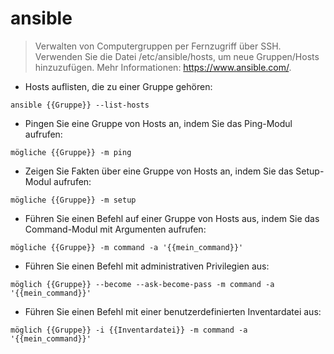 # ansible

> Verwalten von Computergruppen per Fernzugriff über SSH.
> Verwenden Sie die Datei /etc/ansible/hosts, um neue Gruppen/Hosts hinzuzufügen.
> Mehr Informationen: <https://www.ansible.com/>.

- Hosts auflisten, die zu einer Gruppe gehören:

`ansible {{Gruppe}} --list-hosts`

- Pingen Sie eine Gruppe von Hosts an, indem Sie das Ping-Modul aufrufen:

`mögliche {{Gruppe}} -m ping`

- Zeigen Sie Fakten über eine Gruppe von Hosts an, indem Sie das Setup-Modul aufrufen:

`mögliche {{Gruppe}} -m setup`

- Führen Sie einen Befehl auf einer Gruppe von Hosts aus, indem Sie das Command-Modul mit Argumenten aufrufen:

`mögliche {{Gruppe}} -m command -a '{{mein_command}}'`

- Führen Sie einen Befehl mit administrativen Privilegien aus:

`möglich {{Gruppe}} --become --ask-become-pass -m command -a '{{mein_command}}'`

- Führen Sie einen Befehl mit einer benutzerdefinierten Inventardatei aus:

`möglich {{Gruppe}} -i {{Inventardatei}} -m command -a '{{mein_command}}'`

